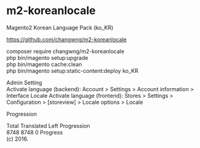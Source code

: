 # m2-koreanlocale
Magento2 Korean Language Pack (ko_KR)

https://github.com/changwng/m2-koreanlocale


composer require changwng/m2-koreanlocale <br/>
php bin/magento setup:upgrade <br/>
php bin/magento cache:clean <br/>
php bin/magento setup:static-content:deploy ko_KR<br/>

Admin Setting<br/>
Activate language (backend): Account > Settings > Account information > Interface Locale Activate language (frontend): Stores > Settings > Configuration > [storeview] > Locale options > Locale

Progression

Total	Translated	Left	Progression<br/>
8748	8748	0	Progress<br/>
(c) 2016.<br/>
